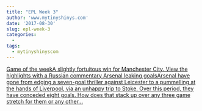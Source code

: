 ```yaml
---
title: "EPL Week 3"
author: 'www.mytinyshinys.com'
date: '2017-08-30'
slug: epl-week-3
categories:
  - 
tags:
  - mytinyshinyscom
---
```


[Game of the weekA slightly fortuitous win for Manchester City. View the highlights with a Russian commentary Arsenal leaking goalsArsenal have gone from edging a seven-goal thriller against Leicester to a pummelling at the hands of Liverpool, via an unhappy trip to Stoke. Over this period, they have conceded eight goals. How does that stack up over any three game stretch for them or any other...<click to read more>](https://www.mytinyshinys.com/2017/08/30/epl2018-wk3/)

